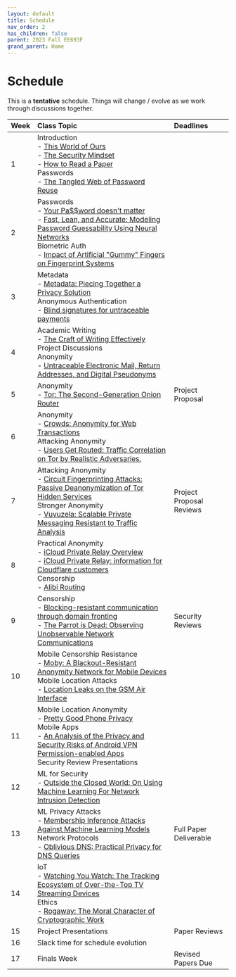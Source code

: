 ```yaml
---
layout: default
title: Schedule
nav_order: 2
has_children: false
parent: 2023 Fall EE693F
grand_parent: Home
---
```


# Schedule 

This is a **tentative** schedule. Things will change / evolve as we work through discussions together.

| Week       | Class Topic | Deadlines |
|:-----------|:------------------------------------------------------|:------------------|
| 1 | Introduction<br>- [This World of Ours](papers/mickens.pdf)<br>- [The Security Mindset](https://www.schneier.com/blog/archives/2008/03/the_security_mi_1.html)<br>- [How to Read a Paper](papers/how_to_read_a_paper.pdf)<br>Passwords<br>- [The Tangled Web of Password Reuse](papers/tangled-web.pdf) | |
| 2 | Passwords<br>- [Your Pa$$word doesn't matter](https://techcommunity.microsoft.com/t5/microsoft-entra-azure-ad-blog/your-pa-word-doesn-t-matter/ba-p/731984)<br>- [Fast, Lean, and Accurate: Modeling Password Guessability Using Neural Networks](papers/neural-passwords.pdf)<br>Biometric Auth<br>- [Impact of Artificial "Gummy" Fingers on Fingerprint Systems](https://cryptome.org/gummy.htm) | |
| 3 | Metadata<br>- [Metadata: Piecing Together a Privacy Solution](papers/metadata.pdf)<br>Anonymous Authentication<br>- [Blind signatures for untraceable payments](papers/blindsignatures.pdf) | |
| 4 | Academic Writing<br>- [The Craft of Writing Effectively](https://youtu.be/vtIzMaLkCaM)<br> Project Discussions<br> Anonymity<br>- [Untraceable Electronic Mail, Return Addresses, and Digital Pseudonyms](papers/chaum-mix.pdf) | |
| 5 | Anonymity<br>- [Tor: The Second-Generation Onion Router](papers/tor.pdf) | Project Proposal |
| 6 | Anonymity<br>- [Crowds: Anonymity for Web Transactions](papers/crowds.pdf)<br>Attacking Anonymity<br>- [Users Get Routed: Traffic Correlation on Tor by Realistic Adversaries.](papers/usersrouted-ccs13.pdf) | |
| 7 | Attacking Anonymity<br>- [Circuit Fingerprinting Attacks: Passive Deanonymization of Tor Hidden Services](papers/circuit-fingerprinting.pdf)<br>Stronger Anonymity<br>- [Vuvuzela: Scalable Private Messaging Resistant to Traffic Analysis](papers/vuvuzela.pdf) | Project Proposal Reviews |
| 8 | Practical Anonymity<br>- [iCloud Private Relay Overview](papers/apple_pr.pdf)<br>- [iCloud Private Relay: information for Cloudflare customers](https://blog.cloudflare.com/icloud-private-relay/)<br>Censorship<br>- [Alibi Routing](papers/alibi-routing.pdf) |  |
| 9 | Censorship<br>- [Blocking-resistant communication through domain fronting](papers/domain-fronting.pdf)<br>- [The Parrot is Dead: Observing Unobservable Network Communications](papers/parrot.pdf) | Security Reviews    |
| 10 | Mobile Censorship Resistance<br>- [Moby: A Blackout-Resistant Anonymity Network for Mobile Devices](papers/moby.pdf)<br>Mobile Location Attacks<br>- [Location Leaks on the GSM Air Interface](papers/location_leaks_gsm.pdf) |     |
| 11 | Mobile Location Anonymity<br>- [Pretty Good Phone Privacy](papers/pgpp.pdf)<br>Mobile Apps<br>- [An Analysis of the Privacy and Security Risks of Android VPN Permission-enabled Apps](papers/vpn-app-risks.pdf)<br>Security Review Presentations | |
| 12 | ML for Security<br>- [Outside the Closed World: On Using Machine Learning For Network Intrusion Detection](papers/ML-for-IDS.pdf) | |
| 13 | ML Privacy Attacks<br>- [Membership Inference Attacks Against Machine Learning Models](papers/membership.pdf)<br>Network Protocols<br>- [Oblivious DNS: Practical Privacy for DNS Queries](papers/odns.pdf) | Full Paper Deliverable |
| 14 | IoT<br>- [Watching You Watch: The Tracking Ecosystem of Over-the-Top TV Streaming Devices](papers/watching.pdf)<br>Ethics<br>- [Rogaway: The Moral Character of Cryptographic Work](papers/rogaway.pdf) |  |
| 15 | Project Presentations | Paper Reviews |
| 16 | Slack time for schedule evolution| |
| 17 | Finals Week | Revised Papers Due |


<!--  -->
<!-- |  10/5/2022 | Stronger Anonymity<br>- [The Dining Cryptographers Problem: Unconditional Sender and Recipient Untraceability](papers/dining-cryptographers.pdf) |     | -->
